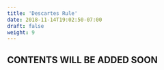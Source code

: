 ```yaml
---
title: 'Descartes Rule'
date: 2018-11-14T19:02:50-07:00
draft: false
weight: 9
---
```

## CONTENTS WILL BE ADDED SOON